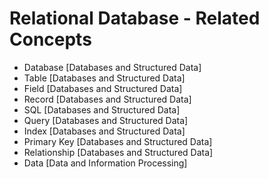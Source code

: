 # Relational Database - Related Concepts

- Database [Databases and Structured Data]
- Table [Databases and Structured Data]
- Field [Databases and Structured Data]
- Record [Databases and Structured Data]
- SQL [Databases and Structured Data]
- Query [Databases and Structured Data]
- Index [Databases and Structured Data]
- Primary Key [Databases and Structured Data]
- Relationship [Databases and Structured Data]
- Data [Data and Information Processing]
